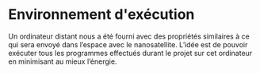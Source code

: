 # Environnement d'exécution

Un ordinateur distant nous a été fourni avec des propriétés similaires à ce qui sera envoyé dans l’espace avec le nanosatellite. L’idée est de pouvoir exécuter tous les programmes effectués durant le projet sur cet ordinateur en minimisant au mieux l’énergie.